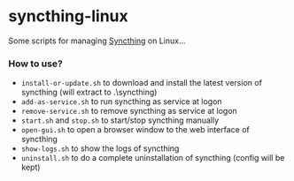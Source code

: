 # syncthing-linux

Some scripts for managing [Syncthing](https://syncthing.net/) on Linux...

### How to use?

- `install-or-update.sh` to download and install the latest version of syncthing (will extract to .\syncthing)
- `add-as-service.sh` to run syncthing as service at logon
- `remove-service.sh` to remove syncthing as service at logon
- `start.sh` and `stop.sh` to start/stop syncthing manually
- `open-gui.sh` to open a browser window to the web interface of syncthing
- `show-logs.sh` to show the logs of syncthing
- `uninstall.sh` to do a complete uninstallation of syncthing (config will be kept)